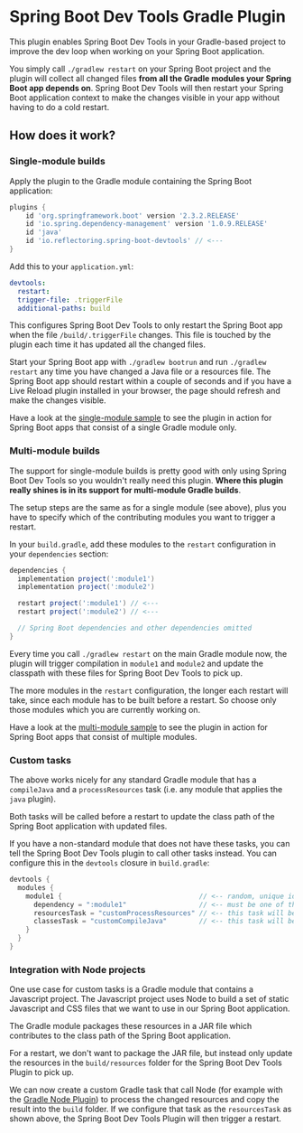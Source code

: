 # Spring Boot Dev Tools Gradle Plugin

This plugin enables Spring Boot Dev Tools in your Gradle-based project to improve the dev loop when working on your Spring Boot application.

You simply call `./gradlew restart` on your Spring Boot project and the plugin will collect all changed files **from all the Gradle modules your Spring Boot app depends on**. Spring Boot Dev Tools will then restart your Spring Boot application context to make the changes visible in your app without having to do a cold restart.

## How does it work?

### Single-module builds

Apply the plugin to the Gradle module containing the Spring Boot application:

```groovy
plugins {
	id 'org.springframework.boot' version '2.3.2.RELEASE'
	id 'io.spring.dependency-management' version '1.0.9.RELEASE'
	id 'java'
	id 'io.reflectoring.spring-boot-devtools' // <---
}
```

Add this to your `application.yml`:

```yaml
devtools:
  restart:
  trigger-file: .triggerFile
  additional-paths: build
```

This configures Spring Boot Dev Tools to only restart the Spring Boot app when the file `/build/.triggerFile` changes. This file is touched by the plugin each time it has updated all the changed files.

Start your Spring Boot app with `./gradlew bootrun` and run `./gradlew restart` any time you have changed a Java file or a resources file. The Spring Boot app should restart within a couple of seconds and if you have a Live Reload plugin installed in your browser, the page should refresh and make the changes visible.

Have a look at the [single-module sample](/samples/single-module/) to see the plugin in action for Spring Boot apps that consist of a single Gradle module only.

### Multi-module builds

The support for single-module builds is pretty good with only using Spring Boot Dev Tools so you wouldn't really need this plugin. **Where this plugin really shines is in its support for multi-module Gradle builds**.

The setup steps are the same as for a single module (see above), plus you have to specify which of the contributing modules you want to trigger a restart.

In your `build.gradle`, add these modules to the `restart` configuration in your `dependencies` section:

```groovy
dependencies {
  implementation project(':module1')
  implementation project(':module2')

  restart project(':module1') // <---
  restart project(':module2') // <---

  // Spring Boot dependencies and other dependencies omitted
}
```

Every time you call `./gradlew restart` on the main Gradle module now, the plugin will trigger compilation in `module1` and `module2` and update the classpath with these files for Spring Boot Dev Tools to pick up.

The more modules in the `restart` configuration, the longer each restart will take, since each module has to be built before a restart. So choose only those modules which you are currently working on.

Have a look at the [multi-module sample](/samples/multi-module/) to see the plugin in action for Spring Boot apps that consist of multiple modules.

### Custom tasks

The above works nicely for any standard Gradle module that has a `compileJava` and a `processResources` task (i.e. any module that applies the `java` plugin).

Both tasks will be called before a restart to update the class path of the Spring Boot application with updated files.

If you have a non-standard module that does not have these tasks, you can tell the Spring Boot Dev Tools plugin to call other tasks instead. You can configure this in the `devtools` closure in `build.gradle`:

```groovy
devtools {
  modules {
    module1 {                                  // <-- random, unique identifier
      dependency = ":module1"                  // <-- must be one of the modules in the restart configuration 
      resourcesTask = "customProcessResources" // <-- this task will be called to update the resources in the class path
      classesTask = "customCompileJava"        // <-- this task will be called to update the compiled Java classes in the class path
    }
  }
}
```

### Integration with Node projects

One use case for custom tasks is a Gradle module that contains a Javascript project. The Javascript project uses Node to build a set of static Javascript and CSS files that we want to use in our Spring Boot application.

The Gradle module packages these resources in a JAR file which contributes to the class path of the Spring Boot application. 

For a restart, we don't want to package the JAR file, but instead only update the resources in the `build/resources` folder for the Spring Boot Dev Tools Plugin to pick up.

We can now create a custom Gradle task that call Node (for example with the [Gradle Node Plugin](https://github.com/node-gradle/gradle-node-plugin)) to process the changed resources and copy the result into the `build` folder. If we configure that task as the `resourcesTask` as shown above, the Spring Boot Dev Tools Plugin will then trigger a restart. 